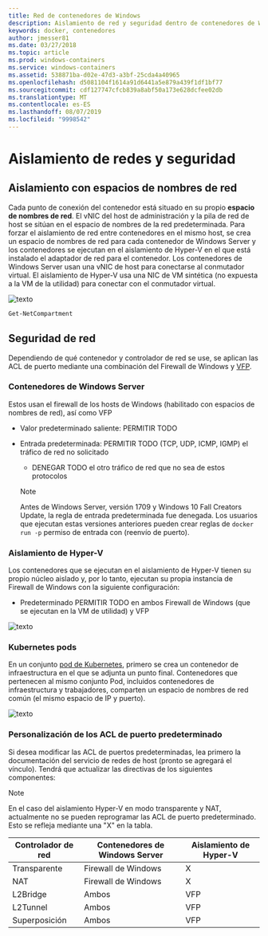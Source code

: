 ```yaml
---
title: Red de contenedores de Windows
description: Aislamiento de red y seguridad dentro de contenedores de Windows.
keywords: docker, contenedores
author: jmesser81
ms.date: 03/27/2018
ms.topic: article
ms.prod: windows-containers
ms.service: windows-containers
ms.assetid: 538871ba-d02e-47d3-a3bf-25cda4a40965
ms.openlocfilehash: d5081104f1614a91d6441a5e879a439f1df1bf77
ms.sourcegitcommit: cdf127747cfcb839a8abf50a173e628dcfee02db
ms.translationtype: MT
ms.contentlocale: es-ES
ms.lasthandoff: 08/07/2019
ms.locfileid: "9998542"
---
```

# <a name="network-isolation-and-security"></a>Aislamiento de redes y seguridad

## <a name="isolation-with-network-namespaces"></a>Aislamiento con espacios de nombres de red

Cada punto de conexión del contenedor está situado en su propio __espacio de nombres de red__. El vNIC del host de administración y la pila de red de host se sitúan en el espacio de nombres de la red predeterminada. Para forzar el aislamiento de red entre contenedores en el mismo host, se crea un espacio de nombres de red para cada contenedor de Windows Server y los contenedores se ejecutan en el aislamiento de Hyper-V en el que está instalado el adaptador de red para el contenedor. Los contenedores de Windows Server usan una vNIC de host para conectarse al conmutador virtual. El aislamiento de Hyper-V usa una NIC de VM sintética (no expuesta a la VM de la utilidad) para conectar con el conmutador virtual.

![texto](media/network-compartment-visual.png)

```powershell
Get-NetCompartment
```

## <a name="network-security"></a>Seguridad de red

Dependiendo de qué contenedor y controlador de red se use, se aplican las ACL de puerto mediante una combinación del Firewall de Windows y [VFP](https://www.microsoft.com/research/project/azure-virtual-filtering-platform/).

### <a name="windows-server-containers"></a>Contenedores de Windows Server

Estos usan el firewall de los hosts de Windows (habilitado con espacios de nombres de red), así como VFP

* Valor predeterminado saliente: PERMITIR TODO
* Entrada predeterminada: PERMITIR TODO (TCP, UDP, ICMP, IGMP) el tráfico de red no solicitado
  * DENEGAR TODO el otro tráfico de red que no sea de estos protocolos

  >[!NOTE]
  >Antes de Windows Server, versión 1709 y Windows 10 Fall Creators Update, la regla de entrada predeterminada fue denegada. Los usuarios que ejecutan estas versiones anteriores pueden crear reglas de ``docker run -p`` permiso de entrada con (reenvío de puerto).

### <a name="hyper-v-isolation"></a>Aislamiento de Hyper-V

Los contenedores que se ejecutan en el aislamiento de Hyper-V tienen su propio núcleo aislado y, por lo tanto, ejecutan su propia instancia de Firewall de Windows con la siguiente configuración:

* Predeterminado PERMITIR TODO en ambos Firewall de Windows (que se ejecutan en la VM de utilidad) y VFP

![texto](media/windows-firewall-containers.png)

### <a name="kubernetes-pods"></a>Kubernetes pods

En un conjunto [pod de Kubernetes](https://kubernetes.io/docs/concepts/workloads/pods/pod/), primero se crea un contenedor de infraestructura en el que se adjunta un punto final. Contenedores que pertenecen al mismo conjunto Pod, incluidos contenedores de infraestructura y trabajadores, comparten un espacio de nombres de red común (el mismo espacio de IP y puerto).

![texto](media/pod-network-compartment.png)

### <a name="customizing-default-port-acls"></a>Personalización de los ACL de puerto predeterminado

Si desea modificar las ACL de puertos predeterminadas, lea primero la documentación del servicio de redes de host (pronto se agregará el vínculo). Tendrá que actualizar las directivas de los siguientes componentes:

>[!NOTE]
>En el caso del aislamiento Hyper-V en modo transparente y NAT, actualmente no se pueden reprogramar las ACL de puerto predeterminado. Esto se refleja mediante una "X" en la tabla.

| Controlador de red | Contenedores de Windows Server | Aislamiento de Hyper-V  |
| -------------- |-------------------------- | ------------------- |
| Transparente | Firewall de Windows | X |
| NAT | Firewall de Windows | X |
| L2Bridge | Ambos | VFP |
| L2Tunnel | Ambos | VFP |
| Superposición  | Ambos | VFP |